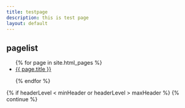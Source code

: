 ```yaml
---
title: testpage
description: this is test page
layout: default
---
```


## pagelist
<ul>
  {% for page in site.html_pages %}
  <li>
    <a href="{{site.github.url}}{{ page.url }}">{{ page.title }}</a>
  </li>
  
  {% endfor %}
</ul>
		{% if headerLevel < minHeader or headerLevel > maxHeader %}
			{% continue %}
